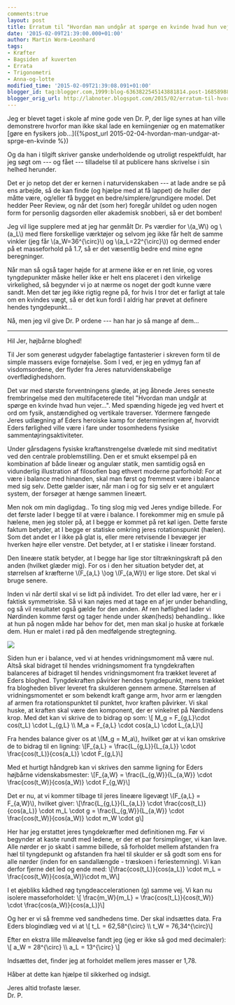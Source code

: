 ```yaml
---
comments:true
layout: post
title: Erratum til "Hvordan man undgår at spørge en kvinde hvad hun vejer..."
date: '2015-02-09T21:39:00.000+01:00'
author: Martin Worm-Leonhard
tags:
- Kræfter
- Bagsiden af kuverten
- Errata
- Trigonometri
- Anna-og-lotte
modified_time: '2015-02-09T21:39:08.091+01:00'
blogger_id: tag:blogger.com,1999:blog-6363822545143881814.post-1685898882523622140
blogger_orig_url: http://labnoter.blogspot.com/2015/02/erratum-til-hvordan-man-undgar-at-sprge.html
---
```


Jeg er blevet taget i skole af mine gode ven Dr. P, der lige synes at
han ville demonstrere hvorfor man ikke skal lade en kemiingeniør og en
matematiker [gøre en fysikers
job...]({%post_url 2015-02-04-hvordan-man-undgar-at-sprge-en-kvinde %})

Og da han i tilgift skriver ganske underholdende og utroligt
respektfuldt, har jeg søgt om --- og fået --- tilladelse til at publicere
hans skrivelse i sin helhed herunder.

Det er jo netop det der er kernen i naturvidenskaben --- at lade andre se
på ens arbejde, så de kan finde (og hjælpe med at få lappet) de huller
der måtte være, og/eller få bygget en bedre/simplere/grundigere model.
Det hedder Peer Review, og når det (som her) foregår uhildet og uden
nogen form for personlig dagsorden eller akademisk snobberi, så er det
bomben!

Jeg vil lige supplere med at jeg har genmålt Dr. Ps værdier for
\\(a_W\\) og \\(a_L\\) med flere forskellige værktøjer og selvom jeg
ikke får helt de samme vinkler (jeg får \\(a_W=36^{\circ}\\) og
\\(a_L=22^{\circ}\\)) og dermed ender på et masseforhold på 1.7, så
er det væsentlig bedre end mine egne beregninger. 

Når man så også tager højde for at armene ikke er en ret linie, og vores
tyngdepunkter måske heller ikke er helt ens placeret i den virkelige
virkelighed, så begynder vi jo at nærme os noget der godt kunne være
sandt. Men det tør jeg ikke rigtig regne på, for hvis I tror det er
farligt at tale om en kvindes vægt, så er det kun fordi I aldrig har
prøvet at definere hendes tyngdepunkt...

Nå, men jeg vil give Dr. P ordene --- han har jo så mange af dem...

--------------------------------------------------

Hil Jer, højbårne bloghed!

Til Jer som generøst udgyder fabelagtige fantasterier i skreven form til
de simple massers evige fornøjelse. Som I ved, er jeg en ydmyg fan af
visdomsordene, der flyder fra Jeres naturvidenskabelige
overflødighedshorn.

Det var med største forventningens glæde, at jeg åbnede Jeres seneste
frembringelse med den multifaceterede titel "Hvordan man undgår at
spørge en kvinde hvad hun vejer...". Med spænding higede jeg ved hvert
et ord om fysik, anstændighed og vertikale traverser. Ydermere fængede
Jeres udlægning af Eders heroiske kamp for determineringen af, hvorvidt
Eders førlighed ville være i fare under tosomhedens fysiske
sammentøjringsaktiviteter.

Under gårsdagens fysiske kraftanstrengelse dvælede mit sind meditativt
ved den centrale problemstilling. Den er et smukt eksempel på en
kombination af både lineær og angulær statik, men samtidig også en
vidunderlig illustration af filosofien bag ethvert moderne parforhold:
For at være i balance med hinanden, skal man først og fremmest være i
balance med sig selv. Dette gælder især, når man i og for sig selv er et
angulært system, der forsøger at hænge sammen lineært.

Men nok om min dagligdag.. To ting slog mig ved Jeres yndige billede.
For det første lader I begge til at være i balance. I forekommer mig en
smule på hælene, men jeg stoler på, at I begge er kommet på ret køl
igen. Dette første faktum betyder, at I begge er statiske omkring jeres
rotationspunkt (hælen). Som det andet er I ikke på glat is, eller mere
retvisende I bevæger jer hverken højre eller venstre. Det betyder, at I
er statiske i lineær forstand.

Den lineære statik betyder, at I begge har lige stor tiltrækningskraft
på den anden (hvilket glæder mig). For os i den her situation betyder
det, at størrelsen af kræfterne \\(F_{a,L} \\)og \\(F_{a,W}\\) er lige
store. Det skal vi bruge senere.

Inden vi når dertil skal vi se lidt på individet. Tro det eller lad
være, her er i faktisk symmetriske. Så vi kan nøjes med at tage en af
jer under behandling, og så vil resultatet også gælde for den anden. Af
ren høflighed lader vi Nørdinden komme først og tager hende under
skøn(heds) behandling.. Ikke at hun på nogen måde har behov for det, men
man skal jo huske at forkæle dem. Hun er malet i rød på den medfølgende
stregtegning.

[![]({{site.url}}/images/-apvXiGPdagI/VNkNJuNTk1I/AAAAAAAACoo/Ue2K8ssbPXo/s1600/WL-tegning.png)]({{site.url}}/images/-apvXiGPdagI/VNkNJuNTk1I/AAAAAAAACoo/Ue2K8ssbPXo/s1600/WL-tegning.png)

Siden hun er i balance, ved vi at hendes vridningsmoment må være nul.
Altså skal bidraget til hendes vridningsmoment fra tyngdekraften
balanceres af bidraget til hendes vridningsmoment fra trækket leveret af
Eders bloghed. Tyngdekraften påvirker hendes tyngdepunkt, mens trækket
fra blogheden bliver leveret fra skulderen gennem armene.
Størrelsen af vridningsmomentet er som bekendt kraft gange arm, hvor arm
er længden af armen fra rotationspunktet til punktet, hvor kraften
påvirker. Vi skal huske, at kraften skal være den komponent, der er
vinkelret på Nørdindens krop. Med det kan vi skrive de to bidrag op som:
\\[ M_g = F_{g,L}\cdot cos(t_L) \cdot L_{g,L} \\\ 
M_a = F_{a,L} \cdot cos(a_L) \cdot L_{a,L}\\]

Fra hendes balance giver os at \\(M_g = M_a\\), hvilket gør at vi kan
omskrive de to bidrag til en ligning: \\[F_{a,L} =
\frac{L_{g,L}}{L_{a,L}} \cdot \frac{cos(t_L)}{cos(a_L)} \cdot
F_{g,L}\\]

Med et hurtigt håndgreb kan vi skrives den samme ligning for Eders
højbårne videnskabsmester: \\[F_{a,W} = \frac{L_{g,W}}{L_{a,W}}
\cdot \frac{cos(t_W)}{cos(a_W)} \cdot F_{g,W}\\]

Det er nu, at vi kommer tilbage til jeres lineære ligevægt \\(F_{a,L} =
F_{a,W}\\), hvilket giver: \\[\frac{L_{g,L}}{L_{a,L}} \cdot
\frac{cos(t_L)}{cos(a_L)} \cdot m_L \cdot g =
\frac{L_{g,W}}{L_{a,W}} \cdot \frac{cos(t_W)}{cos(a_W)} \cdot
m_W \cdot g\\]

Her har jeg erstattet jeres tyngdekræfter med definitionen mg. Før vi
begynder at kaste rundt med ledene, er der et par forsimplinger, vi kan
lave. Alle nørder er jo skabt i samme billede, så forholdet mellem
afstanden fra hæl til tyngdepunkt og afstanden fra hæl til skulder er så
godt som ens for alle nørder (inden for en sandallængde - træskoen i
feriestemning). Vi kan derfor fjerne det led og ende med:
\\[\\frac{cos(t_L)}{cos(a_L)} \cdot m_L =
\frac{cos(t_W)}{cos(a_W)}\cdot m_W\\]

I et øjebliks kådhed røg tyngdeaccelerationen (g) samme vej. Vi kan nu
isolere masseforholdet: \\[ \frac{m_W}{m_L} =
\frac{cos(t_L)}{cos(t_W)} \cdot \frac{cos(a_W)}{cos(a_L)}\\]

Og her er vi så fremme ved sandhedens time. Der skal indsættes data. Fra
Eders blogindlæg ved vi at \\[ t_L = 62,58^{\circ} \\\ t_W =
76,34^{\circ}\\]

Efter en ekstra lille måleøvelse fandt jeg (jeg er ikke så god med
decimaler): \\[ a_W = 28^{\circ} \\\ a_L = 13^{\circ} \\]

Indsættes det, finder jeg at forholdet mellem jeres masser er 1,78.

Håber at dette kan hjælpe til sikkerhed og indsigt.

Jeres altid trofaste læser.  
Dr. P.

